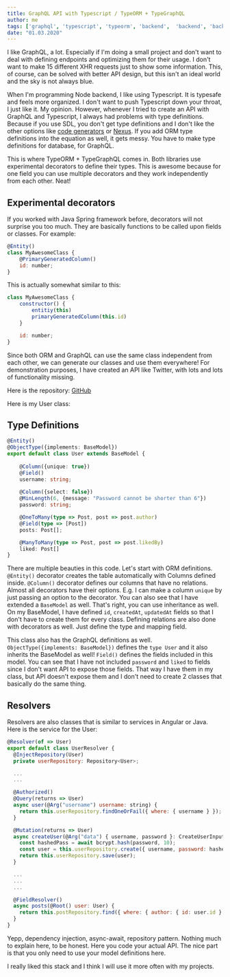 ```yaml
---
title: GraphQL API with Typescript / TypeORM + TypeGraphQL
author: me
tags: ['graphql', 'typescript', 'typeorm', 'backend',  'backend', 'backend']
date: "01.03.2020"
---
```


I like GraphQL, a lot. Especially if I'm doing a small project and don't want to deal with defining endpoints and optimizing them for their usage. I don't want to make 15 different XHR requests just to show some information. This, of course, can be solved with better API design, but this isn't an ideal world and the sky is not always blue. 

When I'm programming Node backend, I like using Typescript. It is typesafe and feels more organized. I don't want to push Typescript down your throat, I just like it. My opinion. However, whenever I tried to create an API with GraphQL and Typescript, I always had problems with type definitions. Because if you use SDL, you don't get type definitions and I don't like the other options like [code generators](https://graphql-code-generator.com/) or [Nexus](https://github.com/prisma-labs/nexus). If you add ORM type definitions into the equation as well, it gets messy. You have to make type definitions for database, for GraphQL.

This is where TypeORM + TypeGraphQL comes in. Both libraries use experimental decorators to define their types. This is awesome because for one field you can use multiple decorators and they work independently from each other. Neat!

## Experimental decorators

If you worked with Java Spring framework before, decorators will not surprise you too much. They are basically functions to be called upon fields or classes. For example:

```js
@Entity()
class MyAwesomeClass {
    @PrimaryGeneratedColumn()
    id: number;
}
```

This is actually somewhat similar to this:

```js
class MyAwesomeClass {
    constructor() {
        entitiy(this)
        primaryGeneratedColumn(this.id)
    }

    id: number;
}
```

Since both ORM and GraphQL can use the same class independent from each other, we can generate our classes and use them everywhere! For demonstration purposes, I have created an API like Twitter, with lots and lots of functionality missing.

Here is the repository: [GitHub](https://github.com/buncolak/typeorm-graphql-backend)

Here is my User class:

## Type Definitions

```ts
@Entity()
@ObjectType({implements: BaseModel})
export default class User extends BaseModel {
    
    @Column({unique: true})
    @Field()
    username: string;
    
    @Column({select: false})
    @MinLength(6, {message: "Password cannot be shorter than 6"})
    password: string;

    @OneToMany(type => Post, post => post.author)
    @Field(type => [Post])
    posts: Post[];

    @ManyToMany(type => Post, post => post.likedBy)
    liked: Post[]
}
```

There are multiple beauties in this code. Let's start with ORM definitions. `@Entity()` decorator creates the table automatically with Columns defined inside. `@Column()` decorator defines our columns that have no relations. Almost all decorators have their options. E.g. I can make a column `unique` by just passing an option to the decorator. You can also see that I have extended a `BaseModel` as well. That's right, you can use inheritance as well. On my BaseModel, I have defined `id`, `createdAt`, `updatedAt` fields so that I don't have to create them for every class. Defining relations are also done with decorators as well. Just define the type and mapping field.

This class also has the GraphQL definitions as well. `ObjectType({implements: BaseModel})` defines the `type User` and it also inherits the BaseModel as well! `Field()` defines the fields included in this model. You can see that I have not included `password` and `liked` to fields since I don't want API to expose those fields. That way I have them in my class, but API doesn't expose them and I don't need to create 2 classes that basically do the same thing.

## Resolvers

Resolvers are also classes that is similar to services in Angular or Java. Here is the service for the User:

```js
@Resolver(of => User)
export default class UserResolver {
  @InjectRepository(User)
  private userRepository: Repository<User>;

  ...
  ...

  @Authorized()
  @Query(returns => User)
  async user(@Arg("username") username: string) {
    return this.userRepository.findOneOrFail({ where: { username } });
  }

  @Mutation(returns => User)
  async createUser(@Arg("data") { username, password }: CreateUserInput) {
    const hashedPass = await bcrypt.hash(password, 10);
    const user = this.userRepository.create({ username, password: hashedPass });
    return this.userRepository.save(user);
  }

  ...
  ...
  ...

  @FieldResolver()
  async posts(@Root() user: User) {
    return this.postRepository.find({ where: { author: { id: user.id } } });
  }
}
```

Yepp, dependency injection, async-await, repository pattern. Nothing much to explain here, to be honest. Here you code your actual API. The nice part is that you only need to use your model definitions here. 

I really liked this stack and I think I will use it more often with my projects.